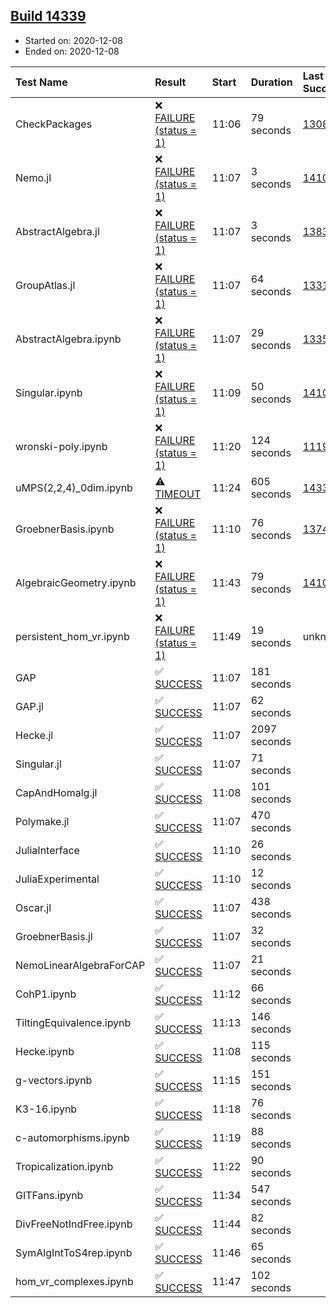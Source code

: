 ## [Build 14339](https://oscarci.mathematik.uni-kl.de/job/oscar/14339/)

* Started on: 2020-12-08
* Ended on: 2020-12-08

| Test Name    | Result | Start | Duration | Last Success | First Failure |
|:-------------|:-------|:------|:---------|:-------------|:--------------|
| CheckPackages | ❌ [FAILURE (status = 1)](https://oscarci.mathematik.uni-kl.de/job/oscar/14339/artifact/logs/build-14339/CheckPackages.log) | 11:06 | 79 seconds | [13085](https://oscarci.mathematik.uni-kl.de/job/oscar/13085/) | [13086](https://oscarci.mathematik.uni-kl.de/job/oscar/13086/) |
| Nemo.jl | ❌ [FAILURE (status = 1)](https://oscarci.mathematik.uni-kl.de/job/oscar/14339/artifact/logs/build-14339/Nemo.jl.log) | 11:07 | 3 seconds | [14101](https://oscarci.mathematik.uni-kl.de/job/oscar/14101/) | [14102](https://oscarci.mathematik.uni-kl.de/job/oscar/14102/) |
| AbstractAlgebra.jl | ❌ [FAILURE (status = 1)](https://oscarci.mathematik.uni-kl.de/job/oscar/14339/artifact/logs/build-14339/AbstractAlgebra.jl.log) | 11:07 | 3 seconds | [13837](https://oscarci.mathematik.uni-kl.de/job/oscar/13837/) | [13838](https://oscarci.mathematik.uni-kl.de/job/oscar/13838/) |
| GroupAtlas.jl | ❌ [FAILURE (status = 1)](https://oscarci.mathematik.uni-kl.de/job/oscar/14339/artifact/logs/build-14339/GroupAtlas.jl.log) | 11:07 | 64 seconds | [13311](https://oscarci.mathematik.uni-kl.de/job/oscar/13311/) | [13312](https://oscarci.mathematik.uni-kl.de/job/oscar/13312/) |
| AbstractAlgebra.ipynb | ❌ [FAILURE (status = 1)](https://oscarci.mathematik.uni-kl.de/job/oscar/14339/artifact/logs/build-14339/AbstractAlgebra.ipynb.log) | 11:07 | 29 seconds | [13355](https://oscarci.mathematik.uni-kl.de/job/oscar/13355/) | [13356](https://oscarci.mathematik.uni-kl.de/job/oscar/13356/) |
| Singular.ipynb | ❌ [FAILURE (status = 1)](https://oscarci.mathematik.uni-kl.de/job/oscar/14339/artifact/logs/build-14339/Singular.ipynb.log) | 11:09 | 50 seconds | [14101](https://oscarci.mathematik.uni-kl.de/job/oscar/14101/) | [14102](https://oscarci.mathematik.uni-kl.de/job/oscar/14102/) |
| wronski-poly.ipynb | ❌ [FAILURE (status = 1)](https://oscarci.mathematik.uni-kl.de/job/oscar/14339/artifact/logs/build-14339/wronski-poly.ipynb.log) | 11:20 | 124 seconds | [11192](https://oscarci.mathematik.uni-kl.de/job/oscar/11192/) | [11193](https://oscarci.mathematik.uni-kl.de/job/oscar/11193/) |
| uMPS(2,2,4)_0dim.ipynb | ⚠ [TIMEOUT](https://oscarci.mathematik.uni-kl.de/job/oscar/14339/artifact/logs/build-14339/uMPS-2-2-4-_0dim.ipynb.log) | 11:24 | 605 seconds | [14338](https://oscarci.mathematik.uni-kl.de/job/oscar/14338/) | [14339](https://oscarci.mathematik.uni-kl.de/job/oscar/14339/) |
| GroebnerBasis.ipynb | ❌ [FAILURE (status = 1)](https://oscarci.mathematik.uni-kl.de/job/oscar/14339/artifact/logs/build-14339/GroebnerBasis.ipynb.log) | 11:10 | 76 seconds | [13748](https://oscarci.mathematik.uni-kl.de/job/oscar/13748/) | [13749](https://oscarci.mathematik.uni-kl.de/job/oscar/13749/) |
| AlgebraicGeometry.ipynb | ❌ [FAILURE (status = 1)](https://oscarci.mathematik.uni-kl.de/job/oscar/14339/artifact/logs/build-14339/AlgebraicGeometry.ipynb.log) | 11:43 | 79 seconds | [14101](https://oscarci.mathematik.uni-kl.de/job/oscar/14101/) | [14102](https://oscarci.mathematik.uni-kl.de/job/oscar/14102/) |
| persistent_hom_vr.ipynb | ❌ [FAILURE (status = 1)](https://oscarci.mathematik.uni-kl.de/job/oscar/14339/artifact/logs/build-14339/persistent_hom_vr.ipynb.log) | 11:49 | 19 seconds | unknown | unknown |
| GAP | ✅ [SUCCESS](https://oscarci.mathematik.uni-kl.de/job/oscar/14339/artifact/logs/build-14339/GAP.log) | 11:07 | 181 seconds |  |  |
| GAP.jl | ✅ [SUCCESS](https://oscarci.mathematik.uni-kl.de/job/oscar/14339/artifact/logs/build-14339/GAP.jl.log) | 11:07 | 62 seconds |  |  |
| Hecke.jl | ✅ [SUCCESS](https://oscarci.mathematik.uni-kl.de/job/oscar/14339/artifact/logs/build-14339/Hecke.jl.log) | 11:07 | 2097 seconds |  |  |
| Singular.jl | ✅ [SUCCESS](https://oscarci.mathematik.uni-kl.de/job/oscar/14339/artifact/logs/build-14339/Singular.jl.log) | 11:07 | 71 seconds |  |  |
| CapAndHomalg.jl | ✅ [SUCCESS](https://oscarci.mathematik.uni-kl.de/job/oscar/14339/artifact/logs/build-14339/CapAndHomalg.jl.log) | 11:08 | 101 seconds |  |  |
| Polymake.jl | ✅ [SUCCESS](https://oscarci.mathematik.uni-kl.de/job/oscar/14339/artifact/logs/build-14339/Polymake.jl.log) | 11:07 | 470 seconds |  |  |
| JuliaInterface | ✅ [SUCCESS](https://oscarci.mathematik.uni-kl.de/job/oscar/14339/artifact/logs/build-14339/JuliaInterface.log) | 11:10 | 26 seconds |  |  |
| JuliaExperimental | ✅ [SUCCESS](https://oscarci.mathematik.uni-kl.de/job/oscar/14339/artifact/logs/build-14339/JuliaExperimental.log) | 11:10 | 12 seconds |  |  |
| Oscar.jl | ✅ [SUCCESS](https://oscarci.mathematik.uni-kl.de/job/oscar/14339/artifact/logs/build-14339/Oscar.jl.log) | 11:07 | 438 seconds |  |  |
| GroebnerBasis.jl | ✅ [SUCCESS](https://oscarci.mathematik.uni-kl.de/job/oscar/14339/artifact/logs/build-14339/GroebnerBasis.jl.log) | 11:07 | 32 seconds |  |  |
| NemoLinearAlgebraForCAP | ✅ [SUCCESS](https://oscarci.mathematik.uni-kl.de/job/oscar/14339/artifact/logs/build-14339/NemoLinearAlgebraForCAP.log) | 11:07 | 21 seconds |  |  |
| CohP1.ipynb | ✅ [SUCCESS](https://oscarci.mathematik.uni-kl.de/job/oscar/14339/artifact/logs/build-14339/CohP1.ipynb.log) | 11:12 | 66 seconds |  |  |
| TiltingEquivalence.ipynb | ✅ [SUCCESS](https://oscarci.mathematik.uni-kl.de/job/oscar/14339/artifact/logs/build-14339/TiltingEquivalence.ipynb.log) | 11:13 | 146 seconds |  |  |
| Hecke.ipynb | ✅ [SUCCESS](https://oscarci.mathematik.uni-kl.de/job/oscar/14339/artifact/logs/build-14339/Hecke.ipynb.log) | 11:08 | 115 seconds |  |  |
| g-vectors.ipynb | ✅ [SUCCESS](https://oscarci.mathematik.uni-kl.de/job/oscar/14339/artifact/logs/build-14339/g-vectors.ipynb.log) | 11:15 | 151 seconds |  |  |
| K3-16.ipynb | ✅ [SUCCESS](https://oscarci.mathematik.uni-kl.de/job/oscar/14339/artifact/logs/build-14339/K3-16.ipynb.log) | 11:18 | 76 seconds |  |  |
| c-automorphisms.ipynb | ✅ [SUCCESS](https://oscarci.mathematik.uni-kl.de/job/oscar/14339/artifact/logs/build-14339/c-automorphisms.ipynb.log) | 11:19 | 88 seconds |  |  |
| Tropicalization.ipynb | ✅ [SUCCESS](https://oscarci.mathematik.uni-kl.de/job/oscar/14339/artifact/logs/build-14339/Tropicalization.ipynb.log) | 11:22 | 90 seconds |  |  |
| GITFans.ipynb | ✅ [SUCCESS](https://oscarci.mathematik.uni-kl.de/job/oscar/14339/artifact/logs/build-14339/GITFans.ipynb.log) | 11:34 | 547 seconds |  |  |
| DivFreeNotIndFree.ipynb | ✅ [SUCCESS](https://oscarci.mathematik.uni-kl.de/job/oscar/14339/artifact/logs/build-14339/DivFreeNotIndFree.ipynb.log) | 11:44 | 82 seconds |  |  |
| SymAlgIntToS4rep.ipynb | ✅ [SUCCESS](https://oscarci.mathematik.uni-kl.de/job/oscar/14339/artifact/logs/build-14339/SymAlgIntToS4rep.ipynb.log) | 11:46 | 65 seconds |  |  |
| hom_vr_complexes.ipynb | ✅ [SUCCESS](https://oscarci.mathematik.uni-kl.de/job/oscar/14339/artifact/logs/build-14339/hom_vr_complexes.ipynb.log) | 11:47 | 102 seconds |  |  |
